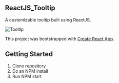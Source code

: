 ## ReactJS_Tooltip
A customizable tooltip built using ReactJS.

![Tooltip](https://imgur.com/a/uHA5kPh)

This project was bootstrapped with [Create React App](https://github.com/facebookincubator/create-react-app).

## Getting Started

1. Clone repository
2. Do an NPM install
3. Run NPM start




